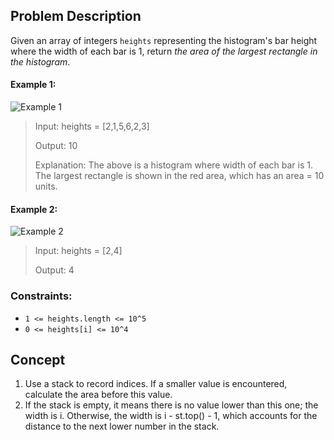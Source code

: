 ## Problem Description

Given an array of integers `heights` representing the histogram's bar height where the width of each bar is 1, return *the area of the largest rectangle in the histogram*.

#### Example 1:

![Example 1](https://assets.leetcode.com/uploads/2021/01/04/histogram.jpg)

> Input: heights = [2,1,5,6,2,3]
>
> Output: 10
>
> Explanation: The above is a histogram where width of each bar is 1. The largest rectangle is shown in the red area, which has an area = 10 units.

#### Example 2:

![Example 2](https://assets.leetcode.com/uploads/2021/01/04/histogram-1.jpg)

> Input: heights = [2,4]
>
> Output: 4

### Constraints:

- `1 <= heights.length <= 10^5`
- `0 <= heights[i] <= 10^4`

## Concept
1. Use a stack to record indices. If a smaller value is encountered, calculate the area before this value.
2. If the stack is empty, it means there is no value lower than this one; the width is i. Otherwise, the width is i - st.top() - 1, which accounts for the distance to the next lower number in the stack.
